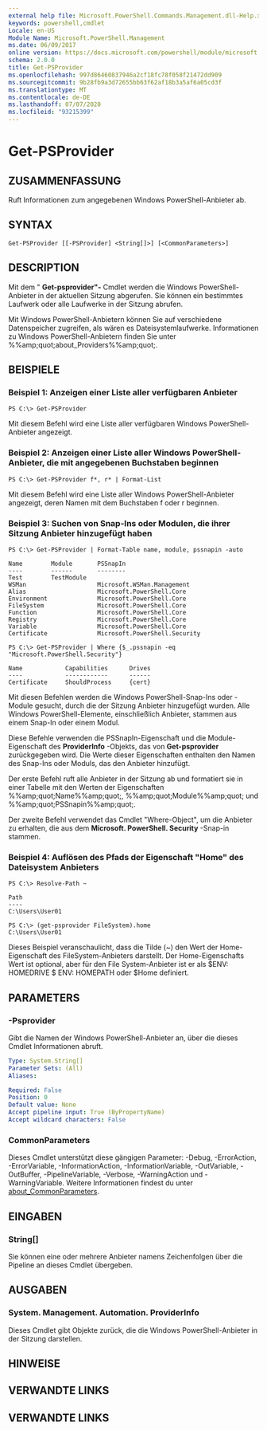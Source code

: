 ```yaml
---
external help file: Microsoft.PowerShell.Commands.Management.dll-Help.xml
keywords: powershell,cmdlet
Locale: en-US
Module Name: Microsoft.PowerShell.Management
ms.date: 06/09/2017
online version: https://docs.microsoft.com/powershell/module/microsoft.powershell.management/get-psprovider?view=powershell-5.1&WT.mc_id=ps-gethelp
schema: 2.0.0
title: Get-PSProvider
ms.openlocfilehash: 997d86460837946a2cf18fc78f058f21472dd909
ms.sourcegitcommit: 9b28fb9a3d72655bb63f62af18b3a5af6a05cd3f
ms.translationtype: MT
ms.contentlocale: de-DE
ms.lasthandoff: 07/07/2020
ms.locfileid: "93215399"
---
```

# Get-PSProvider

## ZUSAMMENFASSUNG
Ruft Informationen zum angegebenen Windows PowerShell-Anbieter ab.

## SYNTAX

```
Get-PSProvider [[-PSProvider] <String[]>] [<CommonParameters>]
```

## DESCRIPTION
Mit dem " **Get-psprovider"-** Cmdlet werden die Windows PowerShell-Anbieter in der aktuellen Sitzung abgerufen.
Sie können ein bestimmtes Laufwerk oder alle Laufwerke in der Sitzung abrufen.

Mit Windows PowerShell-Anbietern können Sie auf verschiedene Datenspeicher zugreifen, als wären es Dateisystemlaufwerke.
Informationen zu Windows PowerShell-Anbietern finden Sie unter %%amp;quot;about_Providers%%amp;quot;.

## BEISPIELE

### Beispiel 1: Anzeigen einer Liste aller verfügbaren Anbieter

```
PS C:\> Get-PSProvider
```

Mit diesem Befehl wird eine Liste aller verfügbaren Windows PowerShell-Anbieter angezeigt.

### Beispiel 2: Anzeigen einer Liste aller Windows PowerShell-Anbieter, die mit angegebenen Buchstaben beginnen

```
PS C:\> Get-PSProvider f*, r* | Format-List
```

Mit diesem Befehl wird eine Liste aller Windows PowerShell-Anbieter angezeigt, deren Namen mit dem Buchstaben f oder r beginnen.

### Beispiel 3: Suchen von Snap-Ins oder Modulen, die ihrer Sitzung Anbieter hinzugefügt haben

```
PS C:\> Get-PSProvider | Format-Table name, module, pssnapin -auto

Name        Module       PSSnapIn
----        ------       --------
Test        TestModule
WSMan                    Microsoft.WSMan.Management
Alias                    Microsoft.PowerShell.Core
Environment              Microsoft.PowerShell.Core
FileSystem               Microsoft.PowerShell.Core
Function                 Microsoft.PowerShell.Core
Registry                 Microsoft.PowerShell.Core
Variable                 Microsoft.PowerShell.Core
Certificate              Microsoft.PowerShell.Security

PS C:\> Get-PSProvider | Where {$_.pssnapin -eq "Microsoft.PowerShell.Security"}

Name            Capabilities      Drives
----            ------------      ------
Certificate     ShouldProcess     {cert}
```

Mit diesen Befehlen werden die Windows PowerShell-Snap-Ins oder -Module gesucht, durch die der Sitzung Anbieter hinzugefügt wurden.
Alle Windows PowerShell-Elemente, einschließlich Anbieter, stammen aus einem Snap-In oder einem Modul.

Diese Befehle verwenden die PSSnapIn-Eigenschaft und die Module-Eigenschaft des **ProviderInfo** -Objekts, das von **Get-psprovider** zurückgegeben wird.
Die Werte dieser Eigenschaften enthalten den Namen des Snap-Ins oder Moduls, das den Anbieter hinzufügt.

Der erste Befehl ruft alle Anbieter in der Sitzung ab und formatiert sie in einer Tabelle mit den Werten der Eigenschaften %%amp;quot;Name%%amp;quot;, %%amp;quot;Module%%amp;quot; und %%amp;quot;PSSnapin%%amp;quot;.

Der zweite Befehl verwendet das Cmdlet "Where-Object", um die Anbieter zu erhalten, die aus dem **Microsoft. PowerShell. Security** -Snap-in stammen.

### Beispiel 4: Auflösen des Pfads der Eigenschaft "Home" des Dateisystem Anbieters

```
PS C:\> Resolve-Path ~

Path
----
C:\Users\User01

PS C:\> (get-psprovider FileSystem).home
C:\Users\User01
```

Dieses Beispiel veranschaulicht, dass die Tilde (~) den Wert der Home-Eigenschaft des FileSystem-Anbieters darstellt.
Der Home-Eigenschafts Wert ist optional, aber für den File System-Anbieter ist er als $ENV: HOMEDRIVE \$ ENV: HOMEPATH oder $Home definiert.

## PARAMETERS

### -Psprovider
Gibt die Namen der Windows PowerShell-Anbieter an, über die dieses Cmdlet Informationen abruft.

```yaml
Type: System.String[]
Parameter Sets: (All)
Aliases:

Required: False
Position: 0
Default value: None
Accept pipeline input: True (ByPropertyName)
Accept wildcard characters: False
```

### CommonParameters
Dieses Cmdlet unterstützt diese gängigen Parameter: -Debug, -ErrorAction, -ErrorVariable, -InformationAction, -InformationVariable, -OutVariable, -OutBuffer, -PipelineVariable, -Verbose, -WarningAction und -WarningVariable. Weitere Informationen findest du unter [about_CommonParameters](https://go.microsoft.com/fwlink/?LinkID=113216).

## EINGABEN

### String[]

Sie können eine oder mehrere Anbieter namens Zeichenfolgen über die Pipeline an dieses Cmdlet übergeben.

## AUSGABEN

### System. Management. Automation. ProviderInfo
Dieses Cmdlet gibt Objekte zurück, die die Windows PowerShell-Anbieter in der Sitzung darstellen.

## HINWEISE

## VERWANDTE LINKS

## VERWANDTE LINKS
